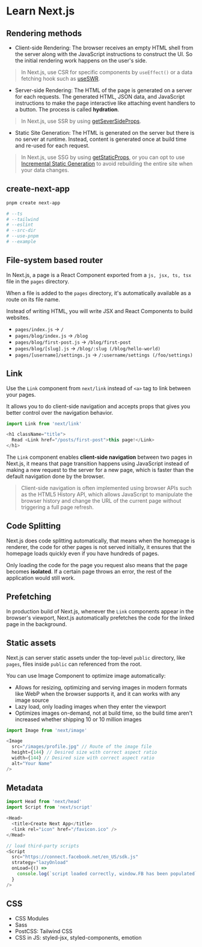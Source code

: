 # Learn Next.js

## Rendering methods

- Client-side Rendering: The browser receives an empty HTML shell from the server along with the JavaScript instructions to construct the UI. So the initial rendering work happens on the user's side.

> In Next.js, use CSR for specific components by `useEffect()` or a data fetching hook such as [useSWR](https://swr.vercel.app/zh-CN).

- Server-side Rendering: The HTML of the page is generated on a server for each requests. The generated HTML, JSON data, and JavaScript instructions to make the page interactive like attaching event handlers to a button. The process is called **hydration**.

> In Next.js, use SSR by using [getSeverSideProps](https://nextjs.org/docs/basic-features/data-fetching/get-server-side-props).

- Static Site Generation: The HTML is generated on the server but there is no server at runtime. Instead, content is generated once at build time and re-used for each request.

> In Next.js, use SSG by using [getStaticProps](https://nextjs.org/docs/basic-features/data-fetching/get-static-props), or you can opt to use [Incremental Static Generation](https://nextjs.org/docs/basic-features/data-fetching/incremental-static-regeneration) to avoid rebuilding the entire site when your data changes.

## create-next-app

```sh
pnpm create next-app

# --ts
# --tailwind
# --eslint
# --src-dir
# --use-pnpm
# --example 
```

## File-system based router

In Next.js, a page is a React Component exported from a `js, jsx, ts, tsx` file in the `pages` directory.

When a file is added to the `pages` directory, it's automatically available as a route on its file name.

Instead of writing HTML, you will write JSX and React Components to build websites.

- `pages/index.js` → `/`
- `pages/blog/index.js` → `/blog`
- `pages/blog/first-post.js` → `/blog/first-post`
- `pages/blog/[slug].js` → `/blog/:slug (/blog/hello-world)`
- `pages/[username]/settings.js` → `/:username/settings (/foo/settings)`


## Link

Use the `Link` component from `next/link` instead of `<a>` tag to link between your pages.

It allows you to do client-side navigation and accepts props that gives you better control over the navigation behavior.

```js
import Link from 'next/link'

<h1 className="title">
  Read <Link href="/posts/first-post">this page!</Link>
</h1>
```

The `Link` component enables **client-side navigation** between two pages in Next.js, it means that page transition happens using JavaScript instead of making a new request to the server for a new page, which is faster than the default navigation done by the browser.

> Client-side navigation is often implemented using browser APIs such as the HTML5 History API, which allows JavaScript to manipulate the browser history and change the URL of the current page without triggering a full page refresh.


## Code Splitting 

Next.js does code splitting automatically, that means when the homepage is renderer, the code for other pages is not served initially, it ensures that the homepage loads quickly even if you have hundreds of pages.

Only loading the code for the page you request also means that the page becomes **isolated**. If a certain page throws an error, the rest of the application would still work. 


## Prefetching

In production build of Next.js, whenever the `Link` components appear in the browser's viewport, Next.js automatically prefetches the code for the linked page in the background.


## Static assets

Next.js can server static assets under the top-level `public` directory, like `pages`, files inside `public` can referenced from the root.

You can use Image Component to optimize image automatically:

- Allows for resizing, optimizing and serving images in modern formats like WebP when the browser supports it, and it can works with any image source
- Lazy load, only loading images when they enter the viewport
- Optimizes images on-demand, not at build time, so the build time aren't increased whether shipping 10 or 10 million images

```js
import Image from 'next/image'

<Image
  src="/images/profile.jpg" // Route of the image file
  height={144} // Desired size with correct aspect ratio
  width={144} // Desired size with correct aspect ratio
  alt="Your Name"
/>
```


## Metadata

```js
import Head from 'next/head'
import Script from 'next/script'

<Head>
  <title>Create Next App</title>
  <link rel="icon" href="/favicon.ico" />
</Head>

// load third-party scripts
<Script
  src="https://connect.facebook.net/en_US/sdk.js"
  strategy="lazyOnload"
  onLoad={() =>
    console.log(`script loaded correctly, window.FB has been populated`)
  }
/>
```

## CSS

- CSS Modules
- Sass
- PostCSS: Tailwind CSS
- CSS in JS: styled-jsx, styled-components, emotion

